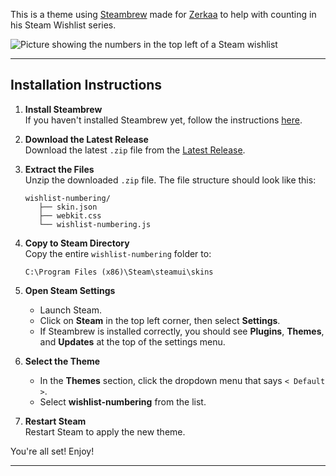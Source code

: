 This is a theme using [Steambrew](https://steambrew.app/) made for [Zerkaa](https://www.youtube.com/@ZerkaaPlays) to help with counting in his Steam Wishlist series.




![Picture showing the numbers in the top left of a Steam wishlist](https://i.imgur.com/6C7l817.png)

---

## Installation Instructions

1. **Install Steambrew**  
   If you haven't installed Steambrew yet, follow the instructions [here](https://docs.steambrew.app/users/installing).

2. **Download the Latest Release**  
   Download the latest `.zip` file from the [Latest Release](https://github.com/Giggles22031/wishlist-numbering/releases/latest).

3. **Extract the Files**  
   Unzip the downloaded `.zip` file. The file structure should look like this:

   ```
   wishlist-numbering/
      ├── skin.json
      ├── webkit.css
      └── wishlist-numbering.js
   ```

4. **Copy to Steam Directory**  
   Copy the entire `wishlist-numbering` folder to:
   ```
   C:\Program Files (x86)\Steam\steamui\skins
   ```

5. **Open Steam Settings**  
   - Launch Steam.
   - Click on **Steam** in the top left corner, then select **Settings**.
   - If Steambrew is installed correctly, you should see **Plugins**, **Themes**, and **Updates** at the top of the settings menu.

6. **Select the Theme**  
   - In the **Themes** section, click the dropdown menu that says `< Default >`.
   - Select **wishlist-numbering** from the list.

7. **Restart Steam**  
   Restart Steam to apply the new theme.

You're all set! Enjoy!

---
